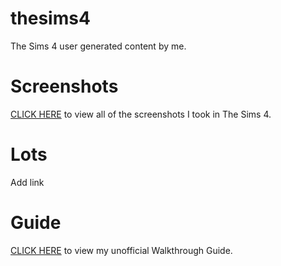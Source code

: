 # thesims4
The Sims 4 user generated content by me.

# Screenshots
[CLICK HERE](https://photos.app.goo.gl/DEgQCbPKJ7MNyRRQA) to view all of the screenshots I took in The Sims 4.

# Lots
Add link

# Guide
[CLICK HERE](https://warrenwoodhouse.fandom.com/wiki/Guides:TheSims4) to view my unofficial Walkthrough Guide.
